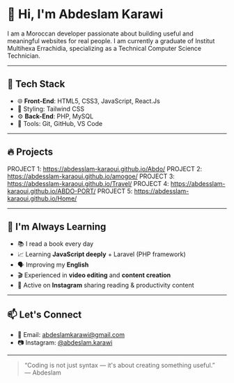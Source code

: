 # 👋 Hi, I'm Abdeslam Karawi

I am a Moroccan developer passionate about building useful and meaningful websites for real people.
I am currently a graduate of Institut Multihexa Errachidia, specializing as a Technical Computer Science Technician.



---

## 🔧 Tech Stack

- 🌐 **Front-End**: HTML5, CSS3, JavaScript, React.Js 
- 🎨 Styling: Tailwind CSS  
- ⚙️ **Back-End**: PHP, MySQL  
- 🎯 Tools: Git, GitHub, VS Code

---

## 🔥 Projects
PROJECT 1: https://abdesslam-karaoui.github.io/Abdo/
PROJECT 2: https://abdesslam-karaoui.github.io/amogoe/
PROJECT 3: https://abdesslam-karaoui.github.io/Travel/
PROJECT 4: https://abdesslam-karaoui.github.io/ABDO-PORT/
PROJECT 5: https://abdesslam-karaoui.github.io/Home/


---

## 🧠 I'm Always Learning

- 📚 I read a book every day
- 📈 Learning **JavaScript deeply** + Laravel (PHP framework)
- 🗣️ Improving my **English**
- 🎬 Experienced in **video editing** and **content creation**
- 📱 Active on **Instagram** sharing reading & productivity content

---



## 📫 Let's Connect

- 📩 Email: abdeslamkarawi@gmail.com  
- 📷 Instagram: [@abdeslam.karawi](https://www.instagram.com/abdeslam.karawi)

---

> “Coding is not just syntax — it's about creating something useful.”  
— Abdeslam

